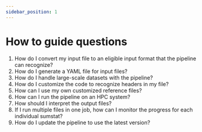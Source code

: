 ```yaml
---
sidebar_position: 1
---
```

# How to guide questions
1. How do I convert my input file to an eligible input format that the pipeline can recognize?
2. How do I generate a YAML file for input files?
3. How do I handle large-scale datasets with the pipeline?
4. How do I customize the code to recognize headers in my file?
5. How can I use my own customized reference files? 
6. How can I run the pipeline on an HPC system?
7. How should I interpret the output files?
8. If I run multiple files in one job, how can I monitor the progress for each individual sumstat?
9. How do I update the pipeline to use the latest version?



